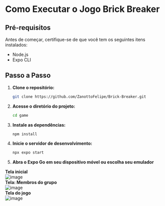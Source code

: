 # Como Executar o Jogo Brick Breaker

## Pré-requisitos

Antes de começar, certifique-se de que você tem os seguintes itens instalados:

- Node.js
- Expo CLI

## Passo a Passo

1. **Clone o repositório:**
   ```bash
   git clone https://github.com/ZanottoFelipe/Brick-Breaker.git

2. **Acesse o diretório do projeto:**   
    ```bash
   cd game

3. **Instale as dependências:**   
    ```bash
    npm install

4. **Inicie o servidor de desenvolvimento:**   
    ```bash
    npx expo start

5. **Abra o Expo Go em seu dispositivo móvel ou escolha seu emulador**

**Tela inicial**</br>
![image](https://github.com/user-attachments/assets/7d06d403-5328-4eef-a923-e9b636b7ec82)
</br>
**Tela: Membros do grupo**</br>
![image](https://github.com/user-attachments/assets/8d55a004-8c3d-4291-b0f8-41ab32adffc0)
</br>
**Tela do jogo**</br>
![image](https://github.com/user-attachments/assets/19d1b763-b45b-4711-b862-b78b624faf7d)


  
